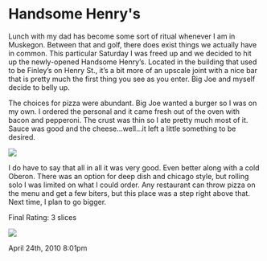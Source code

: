 Handsome Henry's
================

Lunch with my dad has become some sort of ritual whenever I am in Muskegon. Between that and golf, there does exist things we actually have in common. This particular Saturday I was freed up and we decided to hit up the newly-opened Handsome Henry’s. Located in the building that used to be Finley’s on Henry St., it’s a bit more of an upscale joint with a nice bar that is pretty much the first thing you see as you enter. Big Joe and myself decide to belly up.

The choices for pizza were abundant. Big Joe wanted a burger so I was on my own. I ordered the personal and it came fresh out of the oven with bacon and pepperoni. The crust was thin so I ate pretty much most of it. Sauce was good and the cheese…well…it left a little something to be desired. 

![](https://64.media.tumblr.com/c7ab694189794af02f73e352b88e0461/4c878c93695abfe1-cf/s540x810/56d2885ff1beced94aa14a7558ab8b6f469d8f2b.jpg)

I do have to say that all in all it was very good. Even better along with a cold Oberon. There was an option for deep dish and chicago style, but rolling solo I was limited on what I could order. Any restaurant can throw pizza on the menu and get a few biters, but this place was a step right above that. Next time, I plan to go bigger. 

Final Rating: 3 slices

![](https://64.media.tumblr.com/f64279f998279c34579943688f99edf6/4c878c93695abfe1-ae/s540x810/f9985a984e748cfdc52d3927b20015317de304b1.jpg)

April 24th, 2010 8:01pm